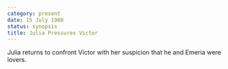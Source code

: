 ```yaml
---
category: present
date: 15 July 1988
status: synopsis
title: Julia Pressures Victor
---
```



Julia returns to confront Victor with her suspicion that he and Emeria were lovers.  
